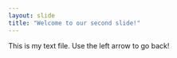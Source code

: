```yaml
---
layout: slide
title: "Welcome to our second slide!"
---
```

This is my text file.
Use the left arrow to go back!
